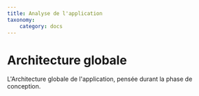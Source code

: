 ```yaml
---
title: Analyse de l'application
taxonomy:
    category: docs
---
```


# Architecture globale

L'Architecture globale de l'application, pensée durant la phase de conception.
